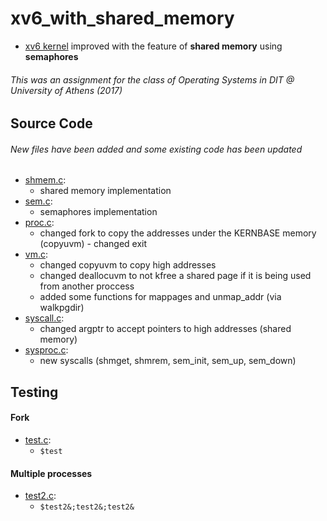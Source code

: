 # xv6_with_shared_memory

* [xv6 kernel](src/xv6/README) improved with the feature of **shared memory** using **semaphores**

###### This was an assignment for the class of Operating Systems in DIT @ University of Athens (2017)

## Source Code

###### New files have been added and some existing code has been updated

* [shmem.c](src/xv6/shmem.c): 
  * shared memory implementation
* [sem.c](src/xv6/sem.c): 
  * semaphores implementation
* [proc.c](src/xv6/proc.c): 
  * changed fork to copy the addresses under the KERNBASE memory (copyuvm) - changed exit
* [vm.c](src/xv6/vm.c): 
  * changed copyuvm to copy high addresses
  * changed deallocuvm to not kfree a shared page if it is being used from another proccess
  * added some functions for mappages and unmap_addr (via walkpgdir)
* [syscall.c](src/xv6/syscall.c): 
  * changed argptr to accept pointers to high addresses (shared memory)
* [sysproc.c](src/xv6/sysproc.c):
  * new syscalls (shmget, shmrem, sem_init, sem_up, sem_down)

## Testing

#### Fork

* [test.c](src/xv6/test.c): 
  * `$test`

#### Multiple processes

* [test2.c](src/xv6/test2.c):
  * `$test2&;test2&;test2&`
